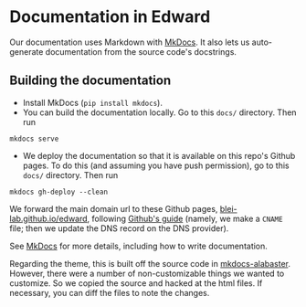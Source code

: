 # Documentation in Edward

Our documentation uses Markdown with [MkDocs](http://mkdocs.org). It also lets us auto-generate documentation from the source code's docstrings.

## Building the documentation

+ Install MkDocs (`pip install mkdocs`).
+ You can build the documentation locally. Go to this `docs/` directory.
  Then run
```{bash}
mkdocs serve
```
+ We deploy the documentation so that it is available on this repo's
  Github pages.
  To do this (and assuming you have push permission), go to this
  `docs/` directory. Then run
```{bash}
mkdocs gh-deploy --clean
```
  We forward the main domain url to these Github
  pages, [blei-lab.github.io/edward](http://blei-lab.github.io/edward), following
  [Github's guide](https://help.github.com/articles/setting-up-a-custom-domain-with-github-pages)
  (namely, we make a `CNAME` file; then we update the DNS record on
  the DNS provider).

See [MkDocs](http://mkdocs.org) for more details, including how to
write documentation.

Regarding the theme, this is built off the source code in
[mkdocs-alabaster](https://github.com/iamale/mkdocs-alabaster).
However, there were a number of non-customizable things we wanted to
customize. So we copied the source and hacked at the html files. If
necessary, you can diff the files to note the changes.
